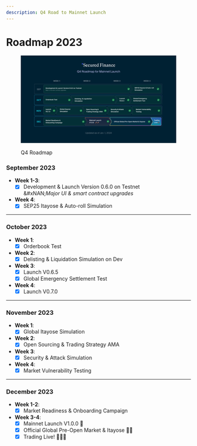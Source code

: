 ```yaml
---
description: Q4 Road to Mainnet Launch
---
```


# Roadmap 2023

<figure><img src="../../.gitbook/assets/image (114).png" alt=""><figcaption><p>Q4 Roadmap</p></figcaption></figure>

### September 2023&#x20;

* **Week 1-3**:
  * [x] Development & Launch Version 0.6.0 on Testnet\
    &#xNAN;_&#x4D;ajor UI & smart contract upgrades_
* **Week 4**:
  * [x] SEP25 Itayose & Auto-roll Simulation

***

### October 2023

* **Week 1**:
  * [x] Orderbook Test
* **Week 2**:
  * [x] Delisting & Liquidation Simulation on Dev&#x20;
* **Week 3**:
  * [x] Launch V0.6.5
  * [x] Global Emergency Settlement Test&#x20;
* **Week 4**:
  * [x] Launch V0.7.0

***

### November 2023

* **Week 1**:
  * [x] Global Itayose Simulation&#x20;
* **Week 2**:
  * [x] Open Sourcing & Trading Strategy AMA&#x20;
* **Week 3**:
  * [x] Security & Attack Simulation
* **Week 4**:
  * [x] Market Vulnerability Testing&#x20;

***

### December 2023

* **Week 1-2**:
  * [x] Market Readiness & Onboarding Campaign&#x20;
* **Week 3-4**:
  * [x] Mainnet Launch V1.0.0 🚀
  * [x] Official Global Pre-Open Market & Itayose 🚀🚀
  * [x] Trading Live! 🚀🚀🚀

